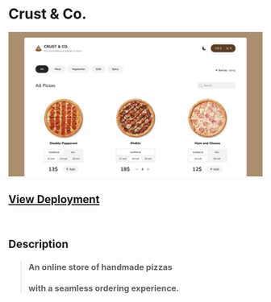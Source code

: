 # Crust & Co.

![Website Preview](/public/assets/crust&co-work.webp)

## [View Deployment](https://crustco.netlify.app/)

<br/>

## Description

> ### An online store of handmade pizzas
>
> ### with a seamless ordering experience.
